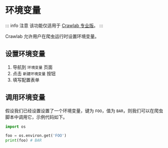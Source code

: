 # 环境变量

::: info 注意
该功能仅适用于 [Crawlab 专业版](https://www.crawlab.cn/prices)。
:::

Crawlab 允许用户在爬虫运行时设置环境变量。

## 设置环境变量

1. 导航到 `环境变量` 页面
2. 点击 `新建环境变量` 按钮
3. 填写配置表单

## 调用环境变量

假设我们已经设置设置了一个环境变量，键为 `FOO`，值为 `BAR`，则我们可以在爬虫脚本中调用它，示例代码如下。

```python
import os

foo = os.environ.get('FOO')
print(foo) # BAR
```
